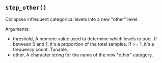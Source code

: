 ## `step_other()`

Collapses infrequent categorical levels into a new "other" level.

Arguments:
* threshold, A numeric value used to determine which levels to pool. If between 0 and 1, it's a proportion of the total samples. If >= 1, it's a frequency count. Tunable.
* other, A character string for the name of the new "other" category.

